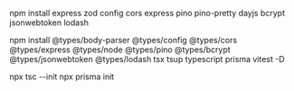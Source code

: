 npm install express zod config cors express pino pino-pretty dayjs bcrypt jsonwebtoken lodash

npm install @types/body-parser @types/config @types/cors @types/express @types/node @types/pino @types/bcrypt @types/jsonwebtoken @types/lodash tsx tsup typescript prisma vitest -D

npx tsc --init
npx prisma init